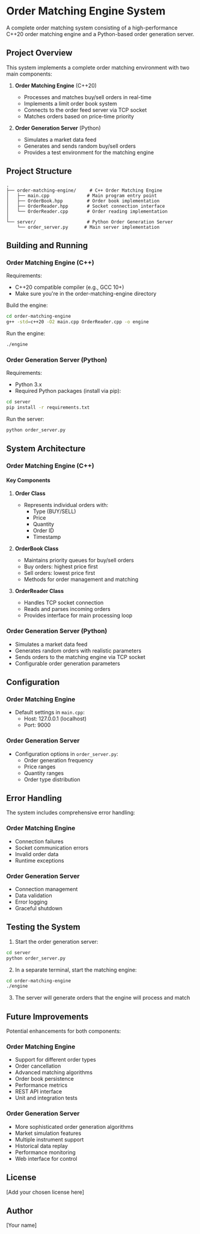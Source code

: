 # Order Matching Engine System

A complete order matching system consisting of a high-performance C++20 order matching engine and a Python-based order generation server.

## Project Overview

This system implements a complete order matching environment with two main components:

1. **Order Matching Engine** (C++20)
   - Processes and matches buy/sell orders in real-time
   - Implements a limit order book system
   - Connects to the order feed server via TCP socket
   - Matches orders based on price-time priority

2. **Order Generation Server** (Python)
   - Simulates a market data feed
   - Generates and sends random buy/sell orders
   - Provides a test environment for the matching engine

## Project Structure

```
.
├── order-matching-engine/     # C++ Order Matching Engine
│   ├── main.cpp              # Main program entry point
│   ├── OrderBook.hpp         # Order book implementation
│   ├── OrderReader.hpp       # Socket connection interface
│   └── OrderReader.cpp       # Order reading implementation
│
└── server/                   # Python Order Generation Server
    └── order_server.py      # Main server implementation
```

## Building and Running

### Order Matching Engine (C++)

Requirements:
- C++20 compatible compiler (e.g., GCC 10+)
- Make sure you're in the order-matching-engine directory

Build the engine:
```bash
cd order-matching-engine
g++ -std=c++20 -O2 main.cpp OrderReader.cpp -o engine
```

Run the engine:
```bash
./engine
```

### Order Generation Server (Python)

Requirements:
- Python 3.x
- Required Python packages (install via pip):
```bash
cd server
pip install -r requirements.txt
```

Run the server:
```bash
python order_server.py
```

## System Architecture

### Order Matching Engine (C++)

#### Key Components

1. **Order Class**
   - Represents individual orders with:
     - Type (BUY/SELL)
     - Price
     - Quantity
     - Order ID
     - Timestamp

2. **OrderBook Class**
   - Maintains priority queues for buy/sell orders
   - Buy orders: highest price first
   - Sell orders: lowest price first
   - Methods for order management and matching

3. **OrderReader Class**
   - Handles TCP socket connection
   - Reads and parses incoming orders
   - Provides interface for main processing loop

### Order Generation Server (Python)

- Simulates a market data feed
- Generates random orders with realistic parameters
- Sends orders to the matching engine via TCP socket
- Configurable order generation parameters

## Configuration

### Order Matching Engine
- Default settings in `main.cpp`:
  - Host: 127.0.0.1 (localhost)
  - Port: 9000

### Order Generation Server
- Configuration options in `order_server.py`:
  - Order generation frequency
  - Price ranges
  - Quantity ranges
  - Order type distribution

## Error Handling

The system includes comprehensive error handling:

### Order Matching Engine
- Connection failures
- Socket communication errors
- Invalid order data
- Runtime exceptions

### Order Generation Server
- Connection management
- Data validation
- Error logging
- Graceful shutdown

## Testing the System

1. Start the order generation server:
```bash
cd server
python order_server.py
```

2. In a separate terminal, start the matching engine:
```bash
cd order-matching-engine
./engine
```

3. The server will generate orders that the engine will process and match

## Future Improvements

Potential enhancements for both components:

### Order Matching Engine
- Support for different order types
- Order cancellation
- Advanced matching algorithms
- Order book persistence
- Performance metrics
- REST API interface
- Unit and integration tests

### Order Generation Server
- More sophisticated order generation algorithms
- Market simulation features
- Multiple instrument support
- Historical data replay
- Performance monitoring
- Web interface for control

## License

[Add your chosen license here]

## Author

[Your name] 